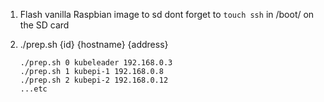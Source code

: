 1. Flash vanilla Raspbian image to sd 
	dont forget to `touch ssh` in /boot/ on the SD card

2. ./prep.sh {id} {hostname} {address}

	```shell
	./prep.sh 0 kubeleader 192.168.0.3
	./prep.sh 1 kubepi-1 192.168.0.8
	./prep.sh 2 kubepi-2 192.168.0.12
	...etc
	```
